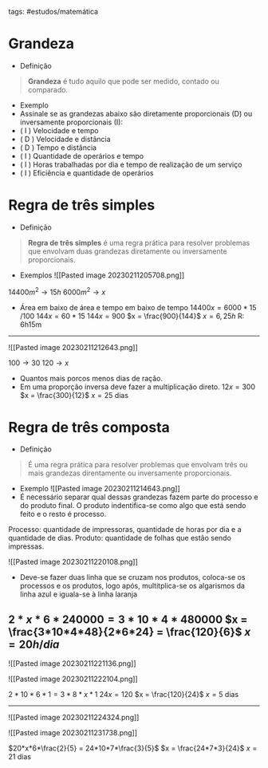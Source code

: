 tags: #estudos/matemática 

# Grandeza
- Definição
> **Grandeza** é tudo aquilo que pode ser medido, contado ou comparado.

- Exemplo
- Assinale se as grandezas abaixo são diretamente proporcionais (D) ou inversamente proporcionais (I):
- ( I ) Velocidade e tempo
- ( D ) Velocidade e distância
- ( D ) Tempo e distância
- ( I ) Quantidade de operários e tempo
- ( I ) Horas trabalhadas por dia e tempo de realização de um serviço
- ( I ) Eficiência e quantidade de operários

# Regra de três simples
- Definição
> **Regra de três simples** é uma regra prática para resolver problemas que envolvam duas grandezas diretamente ou inversamente proporcionais.

- Exemplos
![[Pasted image 20230211205708.png]]

$14400m^2 \rightarrow 15h$
$6000m^2 \rightarrow x$
- Área em baixo de área e tempo em baixo de tempo
$14400x = 6000*15$ /100
$144x = 60*15$
$144x = 900$
$x = \frac{900}{144}$
$x = 6,25h$
R: 6h15m

---
![[Pasted image 20230211212643.png]]

$100 \rightarrow 30$
$120 \rightarrow x$
- Quantos mais porcos menos dias de ração.
- Em uma proporção inversa deve fazer a multiplicação direto.
$12x = 300$
$x = \frac{300}{12}$
$x = 25$ dias

# Regra de três composta
- Definição
> É uma regra prática para resolver problemas que envolvam três ou mais grandezas direntamente ou inversamente proporcionais.

- Exemplo
![[Pasted image 20230211214643.png]]
- É necessário separar qual dessas grandezas fazem parte do processo e do produto final. O produto indentifica-se como algo que está sendo feito e o resto é processo.

Processo: quantidade de impressoras, quantidade de horas por dia e a quantidade de dias.
Produto: quantidade de folhas que estão sendo impressas.

![[Pasted image 20230211220108.png]]
- Deve-se fazer duas linha que se cruzam nos produtos, coloca-se os processos e os produtos, logo após, multitplica-se os algarismos da linha azul e iguala-se à linha laranja

$2*x*6*240000 = 3*10*4*480000$
$x = \frac{3*10*4*48}{2*6*24} = \frac{120}{6}$
$x = 20h/dia$
---
![[Pasted image 20230211221136.png]]

![[Pasted image 20230211222104.png]]

$2*10*6*1 = 3*8*x*1$
$24x = 120$
$x = \frac{120}{24}$
$x = 5$ dias

---
![[Pasted image 20230211224324.png]]

![[Pasted image 20230211231738.png]]

$20*x*6*\frac{2}{5} = 24*10*7*\frac{3}{5}$
$x = \frac{24*7*3}{24}$
$x = 21$ dias
